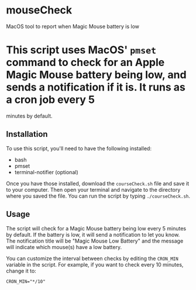 # mouseCheck
MacOS tool to report when Magic Mouse battery is low

# This script uses MacOS' `pmset` command to check for an Apple Magic Mouse battery being low, and sends a notification if it is. It runs as a cron job every 5 
minutes by default. 

## Installation

To use this script, you'll need to have the following installed:

* bash
* pmset
* terminal-notifier (optional)

Once you have those installed, download the `courseCheck.sh` file and save it to your computer. Then open your terminal and navigate to the directory where you 
saved the file. You can run the script by typing `./courseCheck.sh`. 

## Usage

The script will check for a Magic Mouse battery being low every 5 minutes by default. If the battery is low, it will send a notification to let you know. The 
notification title will be "Magic Mouse Low Battery" and the message will indicate which mouse(s) have a low battery. 

You can customize the interval between checks by editing the `CRON_MIN` variable in the script. For example, if you want to check every 10 minutes, change it to:
```
CRON_MIN="*/10"
```
